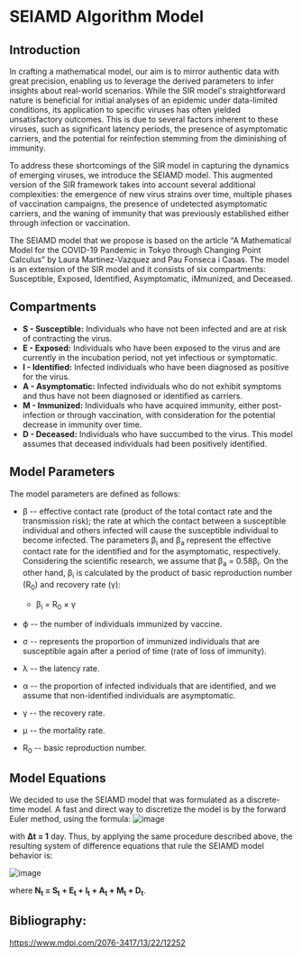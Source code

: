 # SEIAMD Algorithm Model

## Introduction

In crafting a mathematical model, our aim is to mirror authentic data with great precision, enabling us to leverage the derived parameters to infer insights about real-world scenarios. While the SIR model's straightforward nature is beneficial for initial analyses of an epidemic under data-limited conditions, its application to specific viruses has often yielded unsatisfactory outcomes. This is due to several factors inherent to these viruses, such as significant latency periods, the presence of asymptomatic carriers, and the potential for reinfection stemming from the diminishing of immunity.

To address these shortcomings of the SIR model in capturing the dynamics of emerging viruses, we introduce the SEIAMD model. This augmented version of the SIR framework takes into account several additional complexities: the emergence of new virus strains over time, multiple phases of vaccination campaigns, the presence of undetected asymptomatic carriers, and the waning of immunity that was previously established either through infection or vaccination.

The SEIAMD model that we propose is based on the article “A Mathematical Model for the COVID-19 Pandemic in Tokyo through Changing Point Calculus” by Laura Martinez-Vazquez and Pau Fonseca i Casas. The model is an extension of the SIR model and it consists of six compartments: Susceptible, Exposed, Identified, Asymptomatic, iMmunized, and Deceased.

## Compartments

- **S - Susceptible:** Individuals who have not been infected and are at risk of contracting the virus.
- **E - Exposed:** Individuals who have been exposed to the virus and are currently in the incubation period, not yet infectious or symptomatic.
- **I - Identified:** Infected individuals who have been diagnosed as positive for the virus.
- **A - Asymptomatic:** Infected individuals who do not exhibit symptoms and thus have not been diagnosed or identified as carriers.
- **M - Immunized:** Individuals who have acquired immunity, either post-infection or through vaccination, with consideration for the potential decrease in immunity over time.
- **D - Deceased:** Individuals who have succumbed to the virus. This model assumes that deceased individuals had been positively identified.

## Model Parameters
The model parameters are defined as follows:

- β -- effective contact rate (product of the total contact rate and the transmission risk); the rate at which the contact between a susceptible individual and others infected will cause the susceptible individual to become infected. The parameters β<sub>i</sub> and β<sub>a</sub> represent the effective contact rate for the identified and for the asymptomatic, respectively. Considering the scientific research, we assume that β<sub>a</sub> = 0.58β<sub>i</sub>. On the other hand, β<sub>i</sub> is calculated by the product of basic reproduction number (R<sub>0</sub>) and recovery rate (γ):
  - β<sub>i</sub> = R<sub>0</sub> × γ

- ϕ -- the number of individuals immunized by vaccine.
- σ -- represents the proportion of immunized individuals that are susceptible again after a period of time (rate of loss of immunity).
- λ -- the latency rate.
- α -- the proportion of infected individuals that are identified, and we assume that non-identified individuals are asymptomatic.
- γ -- the recovery rate.
- μ -- the mortality rate.
- R<sub>0</sub> -- basic reproduction number.

## Model Equations
We decided to use the SEIAMD model that was formulated as a discrete-time model. A fast and direct way to discretize the model is by the forward Euler method, using the formula:
![image](https://github.com/vvtttvv/Epidemic-Simulator/assets/110112748/38845764-348e-4acb-9a48-83b0402b9aab)

with **Δt = 1** day.
Thus, by applying the same procedure described above, the resulting system of difference equations that rule the SEIAMD model behavior is:

![image](https://github.com/vvtttvv/Epidemic-Simulator/assets/110112748/96947bc2-ec6d-4b2d-98db-a575479a8937)


where **N<sub>t</sub> = S<sub>t</sub> + E<sub>t</sub> + I<sub>t</sub> + A<sub>t</sub> + M<sub>t</sub> + D<sub>t</sub>**.

## Bibliography:
https://www.mdpi.com/2076-3417/13/22/12252
